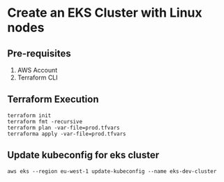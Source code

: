 # Create an EKS Cluster with Linux nodes

## Pre-requisites
1. AWS Account 
2. Terraform CLI

## Terraform Execution

```
terraform init
terraform fmt -recursive
terraform plan -var-file=prod.tfvars
terraforma apply -var-file=prod.tfvars
```

## Update kubeconfig for eks cluster
```
aws eks --region eu-west-1 update-kubeconfig --name eks-dev-cluster
```